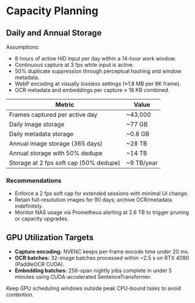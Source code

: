# Capacity Planning

## Daily and Annual Storage

Assumptions:
- 8 hours of active HID input per day within a 14-hour work window.
- Continuous capture at 3 fps while input is active.
- 50% duplicate suppression through perceptual hashing and window metadata.
- WebP encoding at visually lossless settings (≈1.8 MB per 8K frame).
- OCR metadata and embeddings per capture ≈ 18 KB combined.

| Metric | Value |
| --- | --- |
| Frames captured per active day | ~43,000 |
| Daily image storage | ~77 GB |
| Daily metadata storage | ~0.8 GB |
| Annual image storage (365 days) | ~28 TB |
| Annual storage with 50% dedupe | ~14 TB |
| Storage at 2 fps soft cap (50% dedupe) | ~9 TB/year |

### Recommendations
- Enforce a 2 fps soft cap for extended sessions with minimal UI change.
- Retain full-resolution images for 90 days; archive OCR/metadata indefinitely.
- Monitor NAS usage via Prometheus alerting at 2.6 TB to trigger pruning or capacity upgrades.

## GPU Utilization Targets
- **Capture encoding:** NVENC keeps per-frame encode time under 20 ms.
- **OCR batches:** 32-image batches processed within ~2.5 s on RTX 4090 (PaddleOCR CUDA).
- **Embedding batches:** 256-span nightly jobs complete in under 5 minutes using CUDA-accelerated SentenceTransformer.

Keep GPU scheduling windows outside peak CPU-bound tasks to avoid contention.
